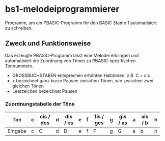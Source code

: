 # bs1-melodeiprogrammierer

Programm, um ein PBASIC-Programm für den BASIC Stamp 1 automatisiert zu schreiben.

## Zweck und Funktionsweise
Das erzeugte PBASIC-Programm lässt eine Melodei erklingen und automatisiert die Zuordnung von Tönen zu PBASIC-spezifischen Tonnummern.

* GROSSBUCHSTABEN entsprechen erhöhten Halbtönen, z.B. C = cis
* x bezeichnet ganz kurze Pausen zwischen Tönen, wie zwischen zwei gleichen Tönen
* Leerzeichen bezeichnet Pausen

### Zuordnungstabelle der Töne
| Ton     | c | cis / des | d | dis / es | e | f | fis / ges | g | gis / as | a | ais / b | h |
|---------|---|-----------|---|----------|---|---|-----------|---|----------|---|---------|---|
| Eingabe | c | C         | d | D        | e | f | F         | g | G        | a | b       | h |
